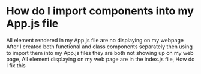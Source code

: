 
# How do I import components into my App.js file

All element rendered in my App.js file are no displaying on my webpage
After I created both functional and class components separately then using <FunctionalComponents/> to import them into my App.js files they are both not showing up on my web page, All element displaying on my web page are in the index.js file, How do I fix this

        